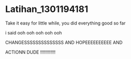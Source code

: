 # Latihan_1301194181

Take it easy for little while, you did everything good so far

i said ooh ooh ooh ooh ooh 

CHANGESSSSSSSSSSSSSS AND HOPEEEEEEEEEE AND 

ACTIONN DUDE !!!!!!!!!!!!
